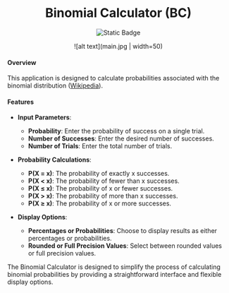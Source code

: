 <div align="center">

# Binomial Calculator (BC)

![Static Badge](https://img.shields.io/badge/version-1.0.0-blue?style=flat&label=version)

![alt text](main.jpg | width=50)

</div>

#### Overview

This application is designed to calculate probabilities associated with the binomial distribution ([Wikipedia](https://en.wikipedia.org/wiki/Binomial_distribution)).

#### Features
- **Input Parameters**:
    - **Probability**: Enter the probability of success on a single trial.
    - **Number of Successes**: Enter the desired number of successes.
    - **Number of Trials**: Enter the total number of trials.

- **Probability Calculations**:
    - **P(X = x)**: The probability of exactly x successes.
    - **P(X < x)**: The probability of fewer than x successes.
    - **P(X ≤ x)**: The probability of x or fewer successes.
    - **P(X > x)**: The probability of more than x successes.
    - **P(X ≥ x)**: The probability of x or more successes.

- **Display Options**:
    - **Percentages or Probabilities**: Choose to display results as either percentages or probabilities.
    - **Rounded or Full Precision Values**: Select between rounded values or full precision values.

The Binomial Calculator is designed to simplify the process of calculating binomial probabilities by providing a straightforward interface and flexible display options.

